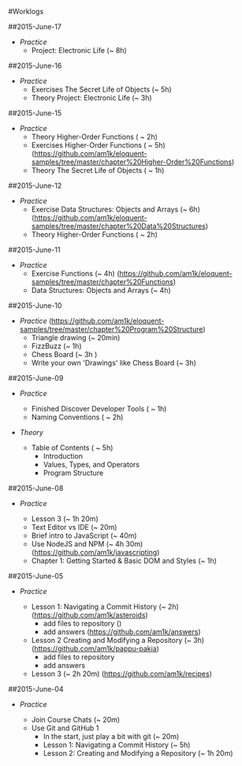 #Worklogs

##2015-June-17

* *Practice* 
	* Project: Electronic Life (~ 8h)

##2015-June-16 

* *Practice* 
	* Exercises The Secret Life of Objects (~ 5h) 
	* Theory Project: Electronic Life (~ 3h)


##2015-June-15 

* *Practice* 
	* Theory Higher-Order Functions ( ~ 2h) 
	* Exercises Higher-Order Functions ( ~ 5h) (https://github.com/am1k/eloquent-samples/tree/master/chapter%20Higher-Order%20Functions)
	* Theory The Secret Life of Objects ( ~ 1h)

##2015-June-12

* *Practice* 
	* Exercise Data Structures: Objects and Arrays (~ 6h) (https://github.com/am1k/eloquent-samples/tree/master/chapter%20Data%20Structures)
	* Theory Higher-Order Functions ( ~ 2h)	

##2015-June-11

* *Practice* 
	* Exercise Functions (~ 4h) (https://github.com/am1k/eloquent-samples/tree/master/chapter%20Functions)
	* Data Structures: Objects and Arrays (~ 4h)

##2015-June-10 

* *Practice* (https://github.com/am1k/eloquent-samples/tree/master/chapter%20Program%20Structure)
	* Triangle drawing (~ 20min)
	* FizzBuzz (~ 1h) 
	* Chess Board (~ 3h ) 
	* Write your own 'Drawings' like Chess Board (~ 3h) 

##2015-June-09

* *Practice*
	* Finished Discover Developer Tools ( ~ 1h)
	* Naming Conventions ( ~ 2h)

* *Theory*	
	* Table of Contents ( ~ 5h)
		* Introduction
		* Values, Types, and Operators
		* Program Structure
		

##2015-June-08

* *Practice*

	* Lesson 3 (~ 1h 20m) 
	* Text Editor vs IDE (~ 20m)
	* Brief intro to JavaScript (~ 40m)
	* Use NodeJS and NPM (~ 4h 30m) (https://github.com/am1k/javascripting)
	* Chapter 1: Getting Started & Basic DOM and Styles (~ 1h)


##2015-June-05

* *Practice*
	
	* Lesson 1: Navigating a Commit History (~ 2h) (https://github.com/am1k/asteroids)
		* add files to repository ()
		* add answers 	(https://github.com/am1k/answers)
	* Lesson 2 Creating and Modifying a Repository (~ 3h) (https://github.com/am1k/pappu-pakia)
		* add files to repository
		* add answers 
	* Lesson 3 (~ 2h 20m) (https://github.com/am1k/recipes)

##2015-June-04

* *Practice*

	* Join Course Chats (~ 20m)
	* Use Git and GitHub 1 
		* In the start, just play a bit with git (~ 20m)
		* Lesson 1: Navigating a Commit History (~ 5h)
		* Lesson 2: Creating and Modifying a Repository (~ 1h 20m)

